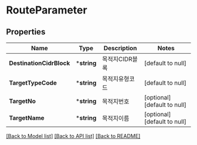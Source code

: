 # RouteParameter

## Properties
Name | Type | Description | Notes
------------ | ------------- | ------------- | -------------
**DestinationCidrBlock** | ***string** | 목적지CIDR블록 | [default to null]
**TargetTypeCode** | ***string** | 목적지유형코드 | [default to null]
**TargetNo** | ***string** | 목적지번호 | [optional] [default to null]
**TargetName** | ***string** | 목적지이름 | [optional] [default to null]

[[Back to Model list]](../README.md#documentation-for-models) [[Back to API list]](../README.md#documentation-for-api-endpoints) [[Back to README]](../README.md)


